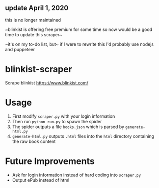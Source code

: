 ## update April 1, 2020
this is no longer maintained

~blinkist is offering free premium for some time so now would be a good time to update this scraper~

~it's on my to-do list, but~ if I were to rewrite this I'd probably use nodejs and puppeteer

# blinkist-scraper
Scrape blinkist https://www.blinkist.com/

# Usage
1. First modify `scraper.py` with your login information
2. Then run `python run.py` to spawn the spider
3. The spider outputs a file `books.json` which is parsed by `generate-html.py`
4. `generate-html.py` outputs `.html` files into the `html` directory containing the raw book content

# Future Improvements
- Ask for login information instead of hard coding into `scraper.py`
- Output ePub instead of html
